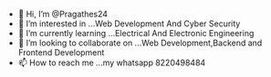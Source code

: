 - 👋 Hi, I’m @Pragathes24
- 👀 I’m interested in ...Web Development And Cyber Security
- 🌱 I’m currently learning ...Electrical And Electronic Engineering
- 💞️ I’m looking to collaborate on ...Web Development,Backend and Frontend Development
- 📫 How to reach me ...my whatsapp 8220498484

<!---
Pragathes24/Pragathes24 is a ✨ special ✨ repository because its `README.md` (this file) appears on your GitHub profile.
You can click the Preview link to take a look at your changes.
--->

